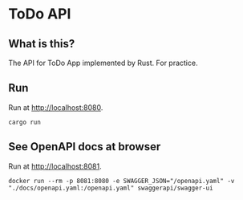 # ToDo API

## What is this?

The API for ToDo App implemented by Rust. For practice.

## Run

Run at <http://localhost:8080>.

```shell
cargo run
```

## See OpenAPI docs at browser

Run at <http://localhost:8081>.

```shell
docker run --rm -p 8081:8080 -e SWAGGER_JSON="/openapi.yaml" -v "./docs/openapi.yaml:/openapi.yaml" swaggerapi/swagger-ui
```
